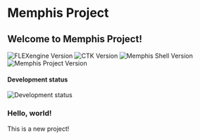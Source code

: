 # Memphis Project
## Welcome to Memphis Project!

![FLEXengine Version](https://img.shields.io/badge/FLEXengine%20Dev%20Kit-9.0.100-brightgreen) ![CTK Version](https://img.shields.io/badge/CTK-1.4.100-brightgreen) ![Memphis Shell Version](https://img.shields.io/badge/Memphis%20Shell-1.0.010-blue) ![Memphis Project Version](https://img.shields.io/badge/Memphis%20Project-1.0.010-blue)

#### Development status
![Development status](https://img.shields.io/badge/Already%20done-Cancelled-critical)

### Hello, world!

This is a new project!
